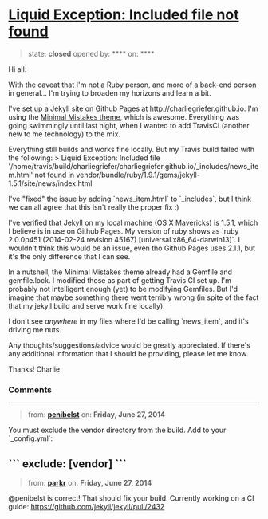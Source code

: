 # [Liquid Exception: Included file not found](https://github.com/jekyll/jekyll-help/issues/77)

> state: **closed** opened by: **** on: ****

Hi all:

With the caveat that I&#x27;m not a Ruby person, and more of a back-end person in general... I&#x27;m trying to broaden my horizons and learn a bit.

I&#x27;ve set up a Jekyll site on Github Pages at http://charliegriefer.github.io. I&#x27;m using the [Minimal Mistakes theme](https://github.com/mmistakes/minimal-mistakes), which is awesome. Everything was going swimmingly until last night, when I wanted to add TravisCI (another new to me technology) to the mix.

Everything still builds and works fine locally. But my Travis build failed with the following:
&gt; Liquid Exception: Included file &#x27;/home/travis/build/charliegriefer/charliegriefer.github.io/_includes/news_item.html&#x27; not found in vendor/bundle/ruby/1.9.1/gems/jekyll-1.5.1/site/news/index.html

I&#x27;ve &quot;fixed&quot; the issue by adding &#x60;news_item.html&#x60; to &#x60;_includes&#x60;, but I think we can all agree that this isn&#x27;t really the proper fix :)

I&#x27;ve verified that Jekyll on my local machine (OS X Mavericks) is 1.5.1, which I believe is in use on Github Pages. My version of ruby shows as &#x60;ruby 2.0.0p451 (2014-02-24 revision 45167) [universal.x86_64-darwin13]&#x60;. I wouldn&#x27;t think this would be an issue, even tho Github Pages uses 2.1.1, but it&#x27;s the only difference that I can see.

In a nutshell, the Minimal Mistakes theme already had a Gemfile and gemfile.lock. I modified those as part of getting Travis CI set up. I&#x27;m probably not intelligent enough (yet) to be modifying Gemfiles. But I&#x27;d imagine that maybe something there went terribly wrong (in spite of the fact that my jekyll build and serve work fine locally).

I don&#x27;t see _anywhere_ in my files where I&#x27;d be calling &#x60;news_item&#x60;, and it&#x27;s driving me nuts.

Any thoughts/suggestions/advice would be greatly appreciated. If there&#x27;s any additional information that I should be providing, please let me know.

Thanks!
Charlie

### Comments

---
> from: [**penibelst**](https://github.com/jekyll/jekyll-help/issues/77#issuecomment-47317756) on: **Friday, June 27, 2014**

You must exclude the vendor directory from the build. Add to your &#x60;_config.yml&#x60;:

&#x60;&#x60;&#x60;
exclude: [vendor]
&#x60;&#x60;&#x60;
---
> from: [**parkr**](https://github.com/jekyll/jekyll-help/issues/77#issuecomment-47318025) on: **Friday, June 27, 2014**

@penibelst is correct! That should fix your build. Currently working on a CI guide: https://github.com/jekyll/jekyll/pull/2432
